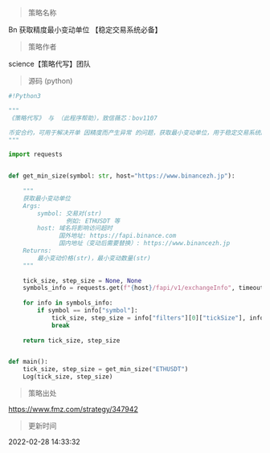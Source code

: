 
> 策略名称

Bn 获取精度最小变动单位 【稳定交易系统必备】

> 策略作者

science【策略代写】团队





> 源码 (python)

``` python
#!Python3

"""
《策略代写》 与 （此程序帮助），致信薇芯：bov1107

币安合约，可用于解决开单 因精度而产生异常 的问题，获取最小变动单位，用于稳定交易系统的运行
"""

import requests


def get_min_size(symbol: str, host="https://www.binancezh.jp"):
    
    """
    获取最小变动单位
    Args:
        symbol: 交易对(str)
                例如: ETHUSDT 等
        host: 域名将影响访问超时
              国外地址: https://fapi.binance.com
              国内地址（变动后需要替换）: https://www.binancezh.jp
    Returns:
        最小变动价格(str)，最小变动数量(str)
    """
    
    tick_size, step_size = None, None
    symbols_info = requests.get(f"{host}/fapi/v1/exchangeInfo", timeout=5).json()["symbols"]
    
    for info in symbols_info:
        if symbol == info["symbol"]:
            tick_size, step_size = info["filters"][0]["tickSize"], info["filters"][1]["stepSize"]
            break
            
    return tick_size, step_size


def main():
    tick_size, step_size = get_min_size("ETHUSDT")
    Log(tick_size, step_size)

```

> 策略出处

https://www.fmz.com/strategy/347942

> 更新时间

2022-02-28 14:33:32
